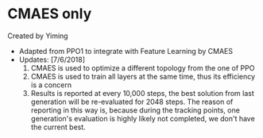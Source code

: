 # CMAES only
Created by Yiming

- Adapted from PPO1 to integrate with Feature Learning by CMAES
- Updates: [7/6/2018]
    1. CMAES is used to optimize a different topology from the one of PPO
    2. CMAES is used to train all layers at the same time, thus its efficiency is a concern
    3. Results is reported at every 10,000 steps, the best solution from last generation will be re-evaluated for 2048 steps.
       The reason of reporting in this way is, because during the tracking points, one generation's evaluation is highly likely
        not completed, we don't have the current best.